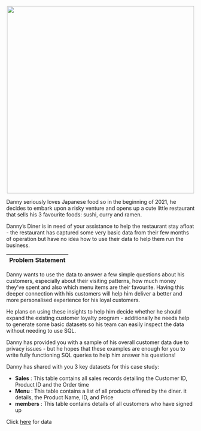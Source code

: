 




<p align="center">
  <img src="https://8weeksqlchallenge.com/images/case-study-designs/1.png" width="500">
</p>






Danny seriously loves Japanese food so in the beginning of 2021, he decides to embark upon a risky venture and opens up a cute little restaurant that sells his 3 favourite foods: sushi, curry and ramen.


Danny’s Diner is in need of your assistance to help the restaurant stay afloat - the restaurant has captured some very basic data from their few months of operation but have no idea how to use their data to help them run the business.




|**Problem Statement**|
| :---: |


Danny wants to use the data to answer a few simple questions about his customers, especially about their visiting patterns, how much money they’ve spent and also which menu items are their favourite. Having this deeper connection with his customers will help him deliver a better and more personalised experience for his loyal customers.


He plans on using these insights to help him decide whether he should expand the existing customer loyalty program - additionally he needs help to generate some basic datasets so his team can easily inspect the data without needing to use SQL.


Danny has provided you with a sample of his overall customer data due to privacy issues - but he hopes that these examples are enough for you to write fully functioning SQL queries to help him answer his questions!


Danny has shared with you 3 key datasets for this case study:


- **Sales** : This table contains all sales records detailing the Customer ID, Product ID and the Order time
- **Menu**  : This table contains a list of all products offered by the diner. it details, the Product Name, ID, and Price 
- **members** : This table contains details of all customers who have signed up


Click [here](https://8weeksqlchallenge.com/case-study-1/) for data






